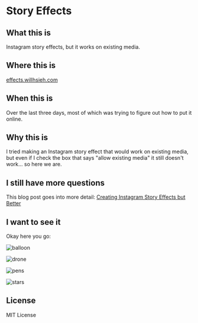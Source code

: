 # Story Effects

## What this is

Instagram story effects, but it works on existing media.

## Where this is

[effects.willhsieh.com](https://effects.willhsieh.com/)

## When this is

Over the last three days, most of which was trying to figure out how to put it online.

## Why this is

I tried making an Instagram story effect that would work on existing media, but even if I check the box that says "allow existing media" it still doesn't work... so here we are.

## I still have more questions

This blog post goes into more detail: [Creating Instagram Story Effects but Better](https://willhsieh.com/posts/creating-instagram-story-effects-but-better/)

## I want to see it

Okay here you go:

![balloon](media/other/balloon.jpg)

![drone](media/other/drone.jpg)

![pens](media/other/pens.jpg)

![stars](media/other/stars.jpg)

## License

MIT License

